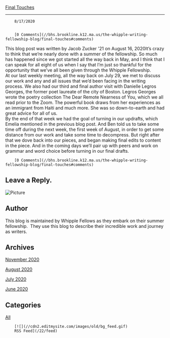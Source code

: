 [Final Touches](//bhs.brookline.k12.ma.us/the-whipple-writing-fellowship-blog/final-touches)

			
-------------------------------------------------------------------------------------------------

		8/17/2020
	

		[0 Comments](//bhs.brookline.k12.ma.us/the-whipple-writing-fellowship-blog/final-touches#comments)
	

This blog post was written by Jacob Zucker '21 on August 16, 2020It’s crazy to think that we’re nearly done with a summer of the fellowship. So much has happened since we got started all the way back in May, and I think that I can speak for all eight of us when I say that I’m just so thankful for the opportunity that we’ve all been given through the Whipple Fellowship.   
At our last weekly meeting, all the way back on July 29, we met to discuss our work and any and all issues that we’d been facing in the writing process. We also had our third and final author visit with Danielle Legros Georges, the former poet laureate of the city of Boston. Legros Georges wrote the poetry collection The Dear Remote Nearness of You, which we all read prior to the Zoom. The powerful book draws from her experiences as an immigrant from Haiti and much more. She was so down-to-earth and had great advice for all of us.  
By the end of that week we had the goal of turning in our updrafts, which Emelia mentioned in the previous blog post. And Ben told us to take some time off during the next week, the first week of August, in order to get some distance from our work and take some time to decompress. But right after that we dove back into our pieces, and began making final edits to content in the piece. And in the coming days we’ll pair up with peers and work on grammar and word choice before turning in our final drafts.   
  

		[0 Comments](//bhs.brookline.k12.ma.us/the-whipple-writing-fellowship-blog/final-touches#comments)
	

  
  
  

Leave a Reply.
--------------

![Picture](/uploads/8/0/1/5/801512/whipple-writing-blog-header-1_orig.png)

Author
------

This blog is maintained by Whipple Fellows as they embark on their summer fellowship.  They use this blog to describe their incredible work and journey as writers.

Archives
--------

[November 2020](/the-whipple-writing-fellowship-blog/archives/11-2020)
		  
[August 2020](/the-whipple-writing-fellowship-blog/archives/08-2020)
		  
[July 2020](/the-whipple-writing-fellowship-blog/archives/07-2020)
		  
[June 2020](/the-whipple-writing-fellowship-blog/archives/06-2020)
		  

Categories
----------

[All](/the-whipple-writing-fellowship-blog/category/all)
	  

	
		[![](//cdn2.editmysite.com/images/old/bg_feed.gif)
		RSS Feed](/22/feed)